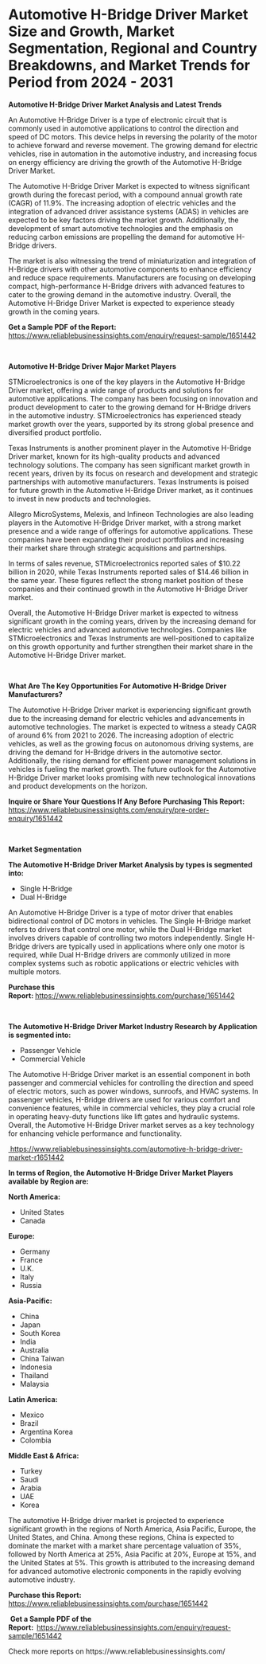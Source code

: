 <p><h1>Automotive H-Bridge Driver Market Size and Growth, Market Segmentation, Regional and Country Breakdowns, and Market Trends for Period from 2024 -  2031</h1></p><p><strong>Automotive H-Bridge Driver Market Analysis and Latest Trends</strong></p>
<p><p>An Automotive H-Bridge Driver is a type of electronic circuit that is commonly used in automotive applications to control the direction and speed of DC motors. This device helps in reversing the polarity of the motor to achieve forward and reverse movement. The growing demand for electric vehicles, rise in automation in the automotive industry, and increasing focus on energy efficiency are driving the growth of the Automotive H-Bridge Driver Market.</p><p>The Automotive H-Bridge Driver Market is expected to witness significant growth during the forecast period, with a compound annual growth rate (CAGR) of 11.9%. The increasing adoption of electric vehicles and the integration of advanced driver assistance systems (ADAS) in vehicles are expected to be key factors driving the market growth. Additionally, the development of smart automotive technologies and the emphasis on reducing carbon emissions are propelling the demand for automotive H-Bridge drivers.</p><p>The market is also witnessing the trend of miniaturization and integration of H-Bridge drivers with other automotive components to enhance efficiency and reduce space requirements. Manufacturers are focusing on developing compact, high-performance H-Bridge drivers with advanced features to cater to the growing demand in the automotive industry. Overall, the Automotive H-Bridge Driver Market is expected to experience steady growth in the coming years.</p></p>
<p><strong>Get a Sample PDF of the Report:&nbsp;</strong> <a href="https://www.reliablebusinessinsights.com/enquiry/request-sample/1651442">https://www.reliablebusinessinsights.com/enquiry/request-sample/1651442</a></p>
<p>&nbsp;</p>
<p><strong>Automotive H-Bridge Driver Major Market Players</strong></p>
<p><p>STMicroelectronics is one of the key players in the Automotive H-Bridge Driver market, offering a wide range of products and solutions for automotive applications. The company has been focusing on innovation and product development to cater to the growing demand for H-Bridge drivers in the automotive industry. STMicroelectronics has experienced steady market growth over the years, supported by its strong global presence and diversified product portfolio.</p><p>Texas Instruments is another prominent player in the Automotive H-Bridge Driver market, known for its high-quality products and advanced technology solutions. The company has seen significant market growth in recent years, driven by its focus on research and development and strategic partnerships with automotive manufacturers. Texas Instruments is poised for future growth in the Automotive H-Bridge Driver market, as it continues to invest in new products and technologies.</p><p>Allegro MicroSystems, Melexis, and Infineon Technologies are also leading players in the Automotive H-Bridge Driver market, with a strong market presence and a wide range of offerings for automotive applications. These companies have been expanding their product portfolios and increasing their market share through strategic acquisitions and partnerships.</p><p>In terms of sales revenue, STMicroelectronics reported sales of $10.22 billion in 2020, while Texas Instruments reported sales of $14.46 billion in the same year. These figures reflect the strong market position of these companies and their continued growth in the Automotive H-Bridge Driver market.</p><p>Overall, the Automotive H-Bridge Driver market is expected to witness significant growth in the coming years, driven by the increasing demand for electric vehicles and advanced automotive technologies. Companies like STMicroelectronics and Texas Instruments are well-positioned to capitalize on this growth opportunity and further strengthen their market share in the Automotive H-Bridge Driver market.</p></p>
<p>&nbsp;</p>
<p><strong>What Are The Key Opportunities For Automotive H-Bridge Driver Manufacturers?</strong></p>
<p><p>The Automotive H-Bridge Driver market is experiencing significant growth due to the increasing demand for electric vehicles and advancements in automotive technologies. The market is expected to witness a steady CAGR of around 6% from 2021 to 2026. The increasing adoption of electric vehicles, as well as the growing focus on autonomous driving systems, are driving the demand for H-Bridge drivers in the automotive sector. Additionally, the rising demand for efficient power management solutions in vehicles is fueling the market growth. The future outlook for the Automotive H-Bridge Driver market looks promising with new technological innovations and product developments on the horizon.</p></p>
<p><strong>Inquire or Share Your Questions If Any Before Purchasing This Report:</strong> <a href="https://www.reliablebusinessinsights.com/enquiry/pre-order-enquiry/1651442">https://www.reliablebusinessinsights.com/enquiry/pre-order-enquiry/1651442</a></p>
<p>&nbsp;</p>
<p><strong>Market Segmentation</strong></p>
<p><strong>The Automotive H-Bridge Driver Market Analysis by types is segmented into:</strong></p>
<p><ul><li>Single H-Bridge</li><li>Dual H-Bridge</li></ul></p>
<p><p>An Automotive H-Bridge Driver is a type of motor driver that enables bidirectional control of DC motors in vehicles. The Single H-Bridge market refers to drivers that control one motor, while the Dual H-Bridge market involves drivers capable of controlling two motors independently. Single H-Bridge drivers are typically used in applications where only one motor is required, while Dual H-Bridge drivers are commonly utilized in more complex systems such as robotic applications or electric vehicles with multiple motors.</p></p>
<p><strong>Purchase this Report:&nbsp;</strong><a href="https://www.reliablebusinessinsights.com/purchase/1651442">https://www.reliablebusinessinsights.com/purchase/1651442</a></p>
<p>&nbsp;</p>
<p><strong>The Automotive H-Bridge Driver Market Industry Research by Application is segmented into:</strong></p>
<p><ul><li>Passenger Vehicle</li><li>Commercial Vehicle</li></ul></p>
<p><p>The Automotive H-Bridge Driver market is an essential component in both passenger and commercial vehicles for controlling the direction and speed of electric motors, such as power windows, sunroofs, and HVAC systems. In passenger vehicles, H-Bridge drivers are used for various comfort and convenience features, while in commercial vehicles, they play a crucial role in operating heavy-duty functions like lift gates and hydraulic systems. Overall, the Automotive H-Bridge Driver market serves as a key technology for enhancing vehicle performance and functionality.</p></p>
<p><a href="https://www.reliablebusinessinsights.com/automotive-h-bridge-driver-market-r1651442">&nbsp;https://www.reliablebusinessinsights.com/automotive-h-bridge-driver-market-r1651442</a></p>
<p><strong>In terms of Region, the Automotive H-Bridge Driver Market Players available by Region are:</strong></p>
<p>
    <p> <strong> North America: </strong>
        <ul>
            <li>United States</li>
            <li>Canada</li>
        </ul>
        </p> 
    <p> <strong> Europe: </strong>
        <ul>
            <li>Germany</li>
            <li>France</li>
            <li>U.K.</li>
            <li>Italy</li>
            <li>Russia</li>
        </ul>
        </p> 
    <p> <strong> Asia-Pacific: </strong>
        <ul>
            <li>China</li>
            <li>Japan</li>
            <li>South Korea</li>
            <li>India</li>
            <li>Australia</li>
            <li>China Taiwan</li>
            <li>Indonesia</li>
            <li>Thailand</li>
            <li>Malaysia</li>
        </ul>
        </p> 
    <p> <strong> Latin America: </strong>
        <ul>
            <li>Mexico</li>
            <li>Brazil</li>
            <li>Argentina Korea</li>
            <li>Colombia</li>
        </ul>
        </p> 
    <p> <strong> Middle East & Africa: </strong>
        <ul>
            <li>Turkey</li>
            <li>Saudi</li>
            <li>Arabia</li>
            <li>UAE</li>
            <li>Korea</li>
        </ul>
    </p>
    </p>
<p><p>The automotive H-Bridge driver market is projected to experience significant growth in the regions of North America, Asia Pacific, Europe, the United States, and China. Among these regions, China is expected to dominate the market with a market share percentage valuation of 35%, followed by North America at 25%, Asia Pacific at 20%, Europe at 15%, and the United States at 5%. This growth is attributed to the increasing demand for advanced automotive electronic components in the rapidly evolving automotive industry.</p></p>
<p><strong>Purchase this Report: </strong><a href="https://www.reliablebusinessinsights.com/purchase/1651442">https://www.reliablebusinessinsights.com/purchase/1651442</a></p>
<p>&nbsp;<strong>Get a Sample PDF of the Report:&nbsp;&nbsp;</strong><a href="https://www.reliablebusinessinsights.com/enquiry/request-sample/1651442">https://www.reliablebusinessinsights.com/enquiry/request-sample/1651442</a></p>
<p><strong></strong></p>
<p>Check more reports on https://www.reliablebusinessinsights.com/</p>